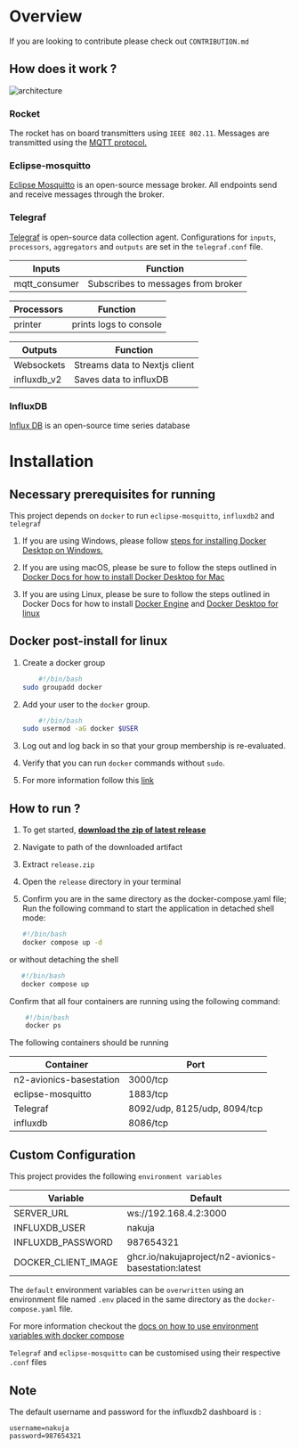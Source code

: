 # Overview 

If you are looking to contribute please check out `CONTRIBUTION.md`
## How does it work ?

![architecture](./public/ground%20station.png)

### Rocket

The rocket has on board transmitters using `IEEE 802.11`. Messages are transmitted using the [MQTT protocol.](https://mqtt.org/)

### Eclipse-mosquitto

[Eclipse Mosquitto](https://mosquitto.org/) is an open-source message broker. All endpoints send and receive messages through the broker.

### Telegraf

[Telegraf](https://www.influxdata.com/time-series-platform/telegraf/) is open-source data collection agent. Configurations for `inputs`, `processors`, `aggregators` and `outputs` are set in the `telegraf.conf` file.

| Inputs      | Function|
| ----------- | ----------- |
| mqtt_consumer   | Subscribes to messages from broker   |

| Processors      | Function |
| ----------- | ----------- |
| printer   | prints logs to console|

| Outputs      | Function |
| ----------- | ----------- |
| Websockets   | Streams data to Nextjs client|
| influxdb_v2   | Saves data to influxDB|

### InfluxDB

[Influx DB](https://www.influxdata.com/) is an open-source time series database

# Installation

## Necessary prerequisites for running

This project depends on `docker` to run `eclipse-mosquitto`, `influxdb2` and `telegraf`

1. If you are using Windows, please follow [steps for installing Docker Desktop on Windows.](https://docs.docker.com/desktop/install/windows-install/)

2. If you are using macOS, please be sure to follow the steps outlined in [Docker Docs for how to install Docker Desktop for Mac](https://docs.docker.com/desktop/install/mac-install/)

3. If you are using Linux, please be sure to follow the steps outlined in Docker Docs for how to install [Docker Engine](https://docs.docker.com/engine/install/ubuntu/) and [Docker Desktop for linux](https://docs.docker.com/desktop/install/linux-install/)

## Docker post-install for linux

1. Create a docker group

    ```bash
        #!/bin/bash
    sudo groupadd docker
    ```

2. Add your user to the `docker` group.

    ```bash
        #!/bin/bash
    sudo usermod -aG docker $USER
    ```

3. Log out and log back in so that your group membership is re-evaluated.

4. Verify that you can run `docker` commands without `sudo`.

5. For more information follow this [link](https://docs.docker.com/engine/install/linux-postinstall/)

## How to run ?

1. To get started,  [**download the zip of latest release**](https://github.com/nakujaproject/N2-Avionics-BaseStation/releases/latest/download/release.zip)

2. Navigate to path of the downloaded artifact
3. Extract `release.zip`
4. Open the `release` directory in your terminal
5. Confirm you are in the same directory as the docker-compose.yaml file; Run the following command to start the application in detached shell mode:  

    ```bash
    #!/bin/bash
    docker compose up -d
    ```

or without detaching the shell

 ```bash
    #!/bin/bash
    docker compose up
```

Confirm that all four containers are running using the following command:

```bash
    #!/bin/bash
    docker ps
```

The following containers should be running

| Container      |  Port |
| ----------- | ----------- |
| n2-avionics-basestation   | 3000/tcp    |
| eclipse-mosquitto   | 1883/tcp   |
| Telegraf     | 8092/udp, 8125/udp, 8094/tcp |
| influxdb   | 8086/tcp   |

## Custom Configuration

This project provides the following `environment variables`

| Variable      | Default |
| ----------- | ----------- |
| SERVER_URL | ws://192.168.4.2:3000 |
| INFLUXDB_USER | nakuja |
| INFLUXDB_PASSWORD | 987654321 |
| DOCKER_CLIENT_IMAGE   | ghcr.io/nakujaproject/n2-avionics-basestation:latest |

The `default` environment variables can be `overwritten` using an environment file named `.env` placed in the same directory as the `docker-compose.yaml` file.

For more information checkout the [docs on how to use environment variables with docker compose](https://docs.docker.com/compose/environment-variables/)

`Telegraf` and `eclipse-mosquitto` can be customised using their respective `.conf` files

## Note

The default username and password for the influxdb2 dashboard is :

```text
username=nakuja
password=987654321
```
